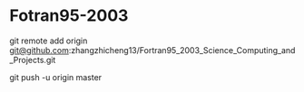 # Fotran95-2003

git remote add origin git@github.com:zhangzhicheng13/Fortran95_2003_Science_Computing_and_Projects.git

git push -u origin master
